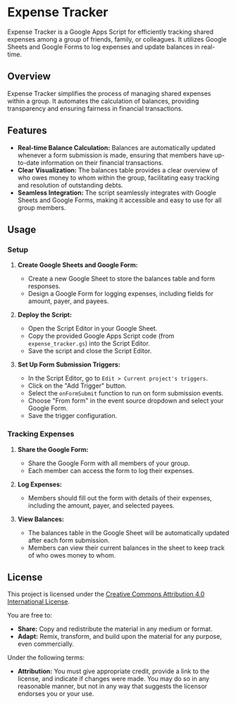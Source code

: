 # Expense Tracker

Expense Tracker is a Google Apps Script for efficiently tracking shared expenses among a group of friends, family, or colleagues. It utilizes Google Sheets and Google Forms to log expenses and update balances in real-time.

## Overview

Expense Tracker simplifies the process of managing shared expenses within a group. It automates the calculation of balances, providing transparency and ensuring fairness in financial transactions.

## Features

- **Real-time Balance Calculation:** Balances are automatically updated whenever a form submission is made, ensuring that members have up-to-date information on their financial transactions.
- **Clear Visualization:** The balances table provides a clear overview of who owes money to whom within the group, facilitating easy tracking and resolution of outstanding debts.
- **Seamless Integration:** The script seamlessly integrates with Google Sheets and Google Forms, making it accessible and easy to use for all group members.

## Usage

### Setup

1. **Create Google Sheets and Google Form:**
   - Create a new Google Sheet to store the balances table and form responses.
   - Design a Google Form for logging expenses, including fields for amount, payer, and payees.

2. **Deploy the Script:**
   - Open the Script Editor in your Google Sheet.
   - Copy the provided Google Apps Script code (from `expense_tracker.gs`) into the Script Editor.
   - Save the script and close the Script Editor.

3. **Set Up Form Submission Triggers:**
   - In the Script Editor, go to `Edit > Current project's triggers`.
   - Click on the "Add Trigger" button.
   - Select the `onFormSubmit` function to run on form submission events.
   - Choose "From form" in the event source dropdown and select your Google Form.
   - Save the trigger configuration.

### Tracking Expenses

1. **Share the Google Form:**
   - Share the Google Form with all members of your group.
   - Each member can access the form to log their expenses.

2. **Log Expenses:**
   - Members should fill out the form with details of their expenses, including the amount, payer, and selected payees.

3. **View Balances:**
   - The balances table in the Google Sheet will be automatically updated after each form submission.
   - Members can view their current balances in the sheet to keep track of who owes money to whom.

## License

This project is licensed under the [Creative Commons Attribution 4.0 International License](https://creativecommons.org/licenses/by/4.0/).

You are free to:

- **Share:** Copy and redistribute the material in any medium or format.
- **Adapt:** Remix, transform, and build upon the material for any purpose, even commercially.

Under the following terms:

- **Attribution:** You must give appropriate credit, provide a link to the license, and indicate if changes were made. You may do so in any reasonable manner, but not in any way that suggests the licensor endorses you or your use.

